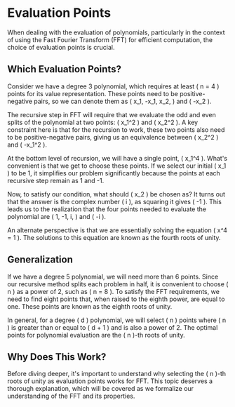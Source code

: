 # Evaluation Points

When dealing with the evaluation of polynomials, particularly in the context of using the Fast Fourier Transform (FFT) for efficient computation, the choice of evaluation points is crucial. 

## Which Evaluation Points?

Consider we have a degree 3 polynomial, which requires at least \( n = 4 \) points for its value representation. These points need to be positive-negative pairs, so we can denote them as \( x_1, -x_1, x_2, \) and \( -x_2 \).

The recursive step in FFT will require that we evaluate the odd and even splits of the polynomial at two points: \( x_1^2 \) and \( x_2^2 \). A key constraint here is that for the recursion to work, these two points also need to be positive-negative pairs, giving us an equivalence between \( x_2^2 \) and \( -x_1^2 \).

At the bottom level of recursion, we will have a single point, \( x_1^4 \). What's convenient is that we get to choose these points. If we select our initial \( x_1 \) to be 1, it simplifies our problem significantly because the points at each recursive step remain as 1 and -1.

Now, to satisfy our condition, what should \( x_2 \) be chosen as? It turns out that the answer is the complex number \( i \), as squaring it gives \( -1 \). This leads us to the realization that the four points needed to evaluate the polynomial are \( 1, -1, i, \) and \( -i \).

An alternate perspective is that we are essentially solving the equation \( x^4 = 1 \). The solutions to this equation are known as the fourth roots of unity.

## Generalization

If we have a degree 5 polynomial, we will need more than 6 points. Since our recursive method splits each problem in half, it is convenient to choose \( n \) as a power of 2, such as \( n = 8 \). To satisfy the FFT requirements, we need to find eight points that, when raised to the eighth power, are equal to one. These points are known as the eighth roots of unity.

In general, for a degree \( d \) polynomial, we will select \( n \) points where \( n \) is greater than or equal to \( d + 1 \) and is also a power of 2. The optimal points for polynomial evaluation are the \( n \)-th roots of unity.

## Why Does This Work?

Before diving deeper, it's important to understand why selecting the \( n \)-th roots of unity as evaluation points works for FFT. This topic deserves a thorough explanation, which will be covered as we formalize our understanding of the FFT and its properties.

